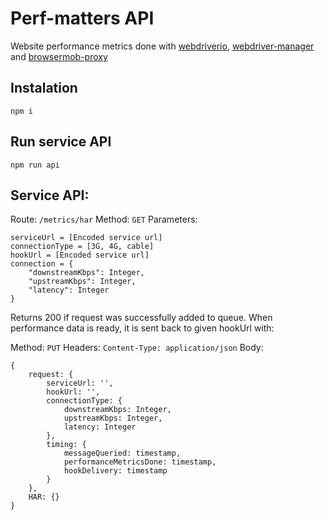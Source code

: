 # Perf-matters API

Website performance metrics done with [webdriverio](https://github.com/webdriverio/webdriverio), [webdriver-manager](https://github.com/pose/webdriver-manager) and [browsermob-proxy](https://github.com/lightbody/browsermob-proxy)

## Instalation

```
npm i
```

## Run service API

```
npm run api
```

## Service API:

Route:  ```/metrics/har```
Method:  ```GET```
Parameters:
```
serviceUrl = [Encoded service url]
connectionType = [3G, 4G, cable]
hookUrl = [Encoded service url]
connection = {
    "downstreamKbps": Integer,
    "upstreamKbps": Integer,
    "latency": Integer
}
```

Returns 200 if request was successfully added to queue.
When performance data is ready, it is sent back to given hookUrl with:

Method: ```PUT```
Headers: ```Content-Type: application/json```
Body:
```
{
    request: {
        serviceUrl: '',
        hookUrl: '',
        connectionType: {
            downstreamKbps: Integer,
            upstreamKbps: Integer,
            latency: Integer
        },
        timing: {
            messageQueried: timestamp,
            performanceMetricsDone: timestamp,
            hookDelivery: timestamp
        }
    },
    HAR: {}
}
```
